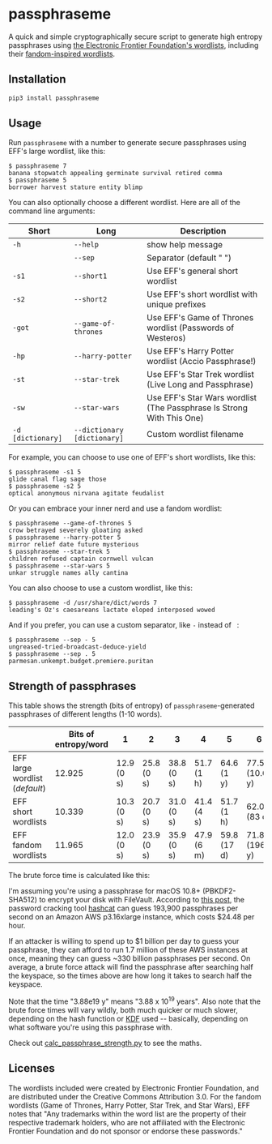 # passphraseme

A quick and simple cryptographically secure script to generate high entropy passphrases using [the Electronic Frontier Foundation's wordlists](https://www.eff.org/deeplinks/2016/07/new-wordlists-random-passphrases), including their [fandom-inspired wordlists](https://www.eff.org/deeplinks/2018/08/dragon-con-diceware).

## Installation

```sh
pip3 install passphraseme
```

## Usage

Run `passphraseme` with a number to generate secure passphrases using EFF's
large wordlist, like this:

```
$ passphraseme 7
banana stopwatch appealing germinate survival retired comma
$ passphraseme 5
borrower harvest stature entity blimp
```

You can also optionally choose a different wordlist. Here are all of the command
line arguments:

| Short             | Long                        | Description                                                           |
|-------------------|-----------------------------|-----------------------------------------------------------------------|
| `-h`              | `--help`                    | show help message                                                     |
|                   | `--sep`                     | Separator (default " ")                                               |
| `-s1`             | `--short1`                  | Use EFF's general short wordlist                                      |
| `-s2`             | `--short2`                  | Use EFF's short wordlist with unique prefixes                         |
| `-got`            | `--game-of-thrones`         | Use EFF's Game of Thrones wordlist (Passwords of Westeros)            |
| `-hp`             | `--harry-potter`            | Use EFF's Harry Potter wordlist (Accio Passphrase!)                   |
| `-st`             | `--star-trek`               | Use EFF's Star Trek wordlist (Live Long and Passphrase)               |
| `-sw`             | `--star-wars`               | Use EFF's Star Wars wordlist (The Passphrase Is Strong With This One) |
| `-d [dictionary]` | `--dictionary [dictionary]` | Custom wordlist filename                                              |

For example, you can choose to use one of EFF's short wordlists, like this:

```
$ passphraseme -s1 5
glide canal flag sage those
$ passphraseme -s2 5
optical anonymous nirvana agitate feudalist
```

Or you can embrace your inner nerd and use a fandom wordlist:

```
$ passphraseme --game-of-thrones 5
crow betrayed severely gloating asked
$ passphraseme --harry-potter 5
mirror relief date future mysterious
$ passphraseme --star-trek 5
children refused captain cornwell vulcan
$ passphraseme --star-wars 5
unkar struggle names ally cantina
```

You can also choose to use a custom wordlist, like this:

```
$ passphraseme -d /usr/share/dict/words 7
leading's Oz's caesareans lactate eloped interposed wowed
```

And if you prefer, you can use a custom separator, like `-` instead of ` `:

```
$ passphraseme --sep - 5
ungreased-tried-broadcast-deduce-yield
$ passphraseme --sep . 5
parmesan.unkempt.budget.premiere.puritan
```

## Strength of passphrases

This table shows the strength (bits of entropy) of `passphraseme`-generated passphrases of different lengths (1-10 words).

|                                | Bits of entropy/word | 1          | 2          | 3          | 4          | 5           | 6              | 7               | 8               | 9                 | 10                |
|--------------------------------|----------------------|------------|------------|------------|------------|-------------|----------------|-----------------|-----------------|-------------------|-------------------|
| EFF large wordlist (*default*) | 12.925               | 12.9 (0 s) | 25.8 (0 s) | 38.8 (0 s) | 51.7 (1 h) | 64.6 (1 y)  | 77.5 (10.6k y) | 90.5 (82M y)    | 103.4 (642B y)  | 116.3 (4.99e15 y) | 129.2 (3.88e19 y) |
| EFF short wordlists            | 10.339               | 10.3 (0 s) | 20.7 (0 s) | 31.0 (0 s) | 41.4 (4 s) | 51.7 (1 h)  | 62.0 (83 d)    | 72.4 (295 y)    | 82.7 (382.3k y) | 93.1 (495M y)     | 103.4 (642B y)    |
| EFF fandom wordlists           | 11.965               | 12.0 (0 s) | 23.9 (0 s) | 35.9 (0 s) | 47.9 (6 m) | 59.8 (17 d) | 71.8 (196 y)   | 83.8 (787.1k y) | 95.7 (3B y)     | 107.7 (1.26e13 y) | 119.7 (5.04e16 y) |

The brute force time is calculated like this:

I'm assuming you're using a passphrase for macOS 10.8+ (PBKDF2-SHA512) to
encrypt your disk with FileVault. According to [this post](https://medium.com/@iraklis/running-hashcat-v4-0-0-in-amazons-aws-new-p3-16xlarge-instance-e8fab4541e9b),
the password cracking tool [hashcat](https://hashcat.net/hashcat/) can guess
193,900 passphrases per second on an Amazon AWS p3.16xlarge instance, which
costs $24.48 per hour.

If an attacker is willing to spend up to $1 billion per day to guess your
passphrase, they can afford to run 1.7 million of these AWS instances at once,
meaning they can guess ~330 billion passphrases per second. On average, a brute
force attack will find the passphrase after searching half the keyspace, so the
times above are how long it takes to search half the keyspace.

Note that the time "3.88e19 y" means "3.88 x 10<sup>19</sup> years". Also note
that the brute force times will vary wildly, both much quicker or much slower,
depending on the hash function or [KDF](https://en.wikipedia.org/wiki/Key_derivation_function)
used -- basically, depending on what software you're using this passphrase with.

Check out [calc_passphrase_strength.py](/scripts/calc_passphrase_strength.py) to
see the maths.

## Licenses

The wordlists included were created by Electronic Frontier Foundation, and are
distributed under the Creative Commons Attribution 3.0. For the fandom wordlists
(Game of Thrones, Harry Potter, Star Trek, and Star Wars), EFF notes that "Any
trademarks within the word list are the property of their respective trademark
holders, who are not affiliated with the Electronic Frontier Foundation and do
not sponsor or endorse these passwords."
